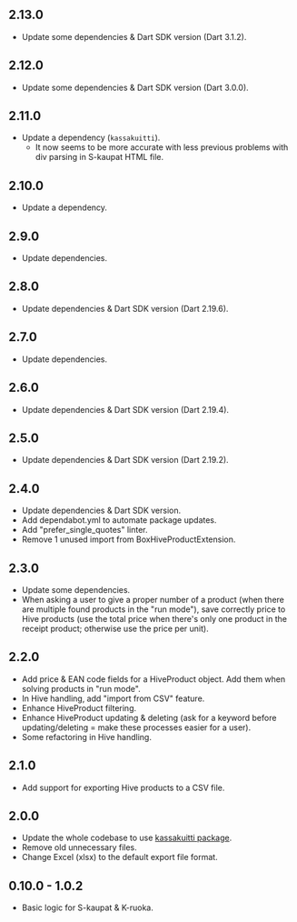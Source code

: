 ## 2.13.0

- Update some dependencies & Dart SDK version (Dart 3.1.2).

## 2.12.0

- Update some dependencies & Dart SDK version (Dart 3.0.0).

## 2.11.0

- Update a dependency (`kassakuitti`).
  - It now seems to be more accurate with less previous problems with div parsing in S-kaupat HTML file.

## 2.10.0

- Update a dependency.

## 2.9.0

- Update dependencies.

## 2.8.0

- Update dependencies & Dart SDK version (Dart 2.19.6).

## 2.7.0

- Update dependencies.

## 2.6.0

- Update dependencies & Dart SDK version (Dart 2.19.4).

## 2.5.0

- Update dependencies & Dart SDK version (Dart 2.19.2).

## 2.4.0

- Update dependencies & Dart SDK version.
- Add dependabot.yml to automate package updates.
- Add "prefer_single_quotes" linter.
- Remove 1 unused import from BoxHiveProductExtension.

## 2.3.0

- Update some dependencies.
- When asking a user to give a proper number of a product (when there are multiple found products in the "run mode"), save correctly price to Hive products (use the total price when there's only one product in the receipt product; otherwise use the price per unit).

## 2.2.0

- Add price & EAN code fields for a HiveProduct object. Add them when solving products in "run mode".
- In Hive handling, add "import from CSV" feature.
- Enhance HiveProduct filtering.
- Enhance HiveProduct updating & deleting (ask for a keyword before updating/deleting = make these processes easier for a user).
- Some refactoring in Hive handling.

## 2.1.0

- Add support for exporting Hive products to a CSV file.

## 2.0.0

- Update the whole codebase to use [kassakuitti package](https://pub.dev/packages/kassakuitti).
- Remove old unnecessary files.
- Change Excel (xlsx) to the default export file format.

## 0.10.0 - 1.0.2

- Basic logic for S-kaupat & K-ruoka.
